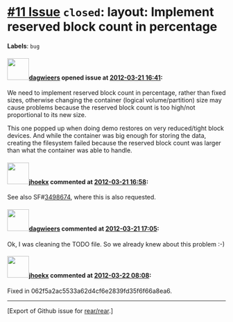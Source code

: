 [\#11 Issue](https://github.com/rear/rear/issues/11) `closed`: layout: Implement reserved block count in percentage
===================================================================================================================

**Labels**: `bug`

#### <img src="https://avatars.githubusercontent.com/u/388198?u=0732dee3fe5002278cfbf40359ec431bdcf5f06c&v=4" width="50">[dagwieers](https://github.com/dagwieers) opened issue at [2012-03-21 16:41](https://github.com/rear/rear/issues/11):

We need to implement reserved block count in percentage, rather than
fixed sizes, otherwise changing the container (logical volume/partition)
size may cause problems because the reserved block count is too high/not
proportional to its new size.

This one popped up when doing demo restores on very reduced/tight block
devices. And while the container was big enough for storing the data,
creating the filesystem failed because the reserved block count was
larger than what the container was able to handle.

#### <img src="https://avatars.githubusercontent.com/u/783473?v=4" width="50">[jhoekx](https://github.com/jhoekx) commented at [2012-03-21 16:58](https://github.com/rear/rear/issues/11#issuecomment-4621807):

See also
SF\#[3498674](http://sourceforge.net/tracker/?func=detail&aid=3498674&group_id=171835&atid=859452),
where this is also requested.

#### <img src="https://avatars.githubusercontent.com/u/388198?u=0732dee3fe5002278cfbf40359ec431bdcf5f06c&v=4" width="50">[dagwieers](https://github.com/dagwieers) commented at [2012-03-21 17:05](https://github.com/rear/rear/issues/11#issuecomment-4621977):

Ok, I was cleaning the TODO file. So we already knew about this problem
:-)

#### <img src="https://avatars.githubusercontent.com/u/783473?v=4" width="50">[jhoekx](https://github.com/jhoekx) commented at [2012-03-22 08:08](https://github.com/rear/rear/issues/11#issuecomment-4634130):

Fixed in 062f5a2ac5533a62d4cf6e2839fd35f6f66a8ea6.

------------------------------------------------------------------------

\[Export of Github issue for
[rear/rear](https://github.com/rear/rear).\]
